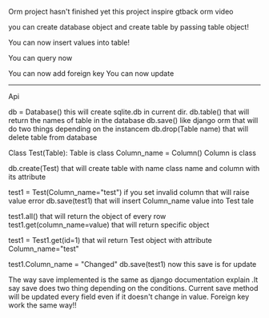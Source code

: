 Orm project hasn't finished yet
this project  inspire gtback orm video

you can create database object and create table by passing table object!


You can now insert values into table!

You can query now 

You can now add foreign key
You can now update
_____________________________________________


Api 

db = Database() this will create sqlite.db in current dir.
db.table() that will return the names of table in the database
db.save()  like django orm that will do two things depending on the instancem
db.drop(Table name) that will delete table from database



Class Test(Table): Table is class
    Column_name = Column() Column is class 

db.create(Test) that will create table with name class name and column with its attribute

test1 = Test(Column_name="test") if you set invalid column that will raise value error
db.save(test1) that will insert Column_name value into Test tale


test1.all() that will return the object of every row
test1.get(column_name=value) that will return specific object

test1 = Test1.get(id=1) that wil return Test object with attribute Column_name="test"

test1.Column_name = "Changed"
db.save(test1) now this save is for update

The way save implemented is the same as django documentation explain
.It say save does two thing depending on the conditions.
Current save method will be updated every field even if it doesn't change in value.
Foreign key work the same way!!

